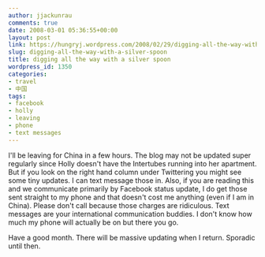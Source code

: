 ```yaml
---
author: jjackunrau
comments: true
date: 2008-03-01 05:36:55+00:00
layout: post
link: https://hungryj.wordpress.com/2008/02/29/digging-all-the-way-with-a-silver-spoon/
slug: digging-all-the-way-with-a-silver-spoon
title: digging all the way with a silver spoon
wordpress_id: 1350
categories:
- travel
- 中国
tags:
- facebook
- holly
- leaving
- phone
- text messages
---
```


I'll be leaving for China in a few hours. The blog may not be updated super regularly since Holly doesn't have the Intertubes running into her apartment. But if you look on the right hand column under Twittering you might see some tiny updates. I can text message those in. Also, if you are reading this and we communicate primarily by Facebook status update, I do get those sent straight to my phone and that doesn't cost me anything (even if I am in China). Please don't call because those charges are ridiculous. Text messages are your international communication buddies. I don't know how much my phone will actually be on but there you go. 

Have a good month. There will be massive updating when I return. Sporadic until then.
